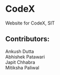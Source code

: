 # CodeX
Website for CodeX, SIT

## Contributors:  
Ankush Dutta  
Abhishek Patawari  
Japit Chhabra  
Mitiksha Paliwal

